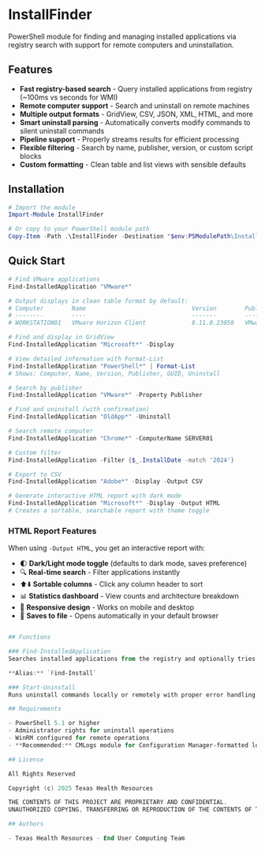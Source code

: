 # InstallFinder

PowerShell module for finding and managing installed applications via registry search with support for remote computers and uninstallation.

## Features

- **Fast registry-based search** - Query installed applications from registry (~100ms vs seconds for WMI)
- **Remote computer support** - Search and uninstall on remote machines
- **Multiple output formats** - GridView, CSV, JSON, XML, HTML, and more
- **Smart uninstall parsing** - Automatically converts modify commands to silent uninstall commands
- **Pipeline support** - Properly streams results for efficient processing
- **Flexible filtering** - Search by name, publisher, version, or custom script blocks
- **Custom formatting** - Clean table and list views with sensible defaults

## Installation

```powershell
# Import the module
Import-Module InstallFinder

# Or copy to your PowerShell module path
Copy-Item -Path .\InstallFinder -Destination "$env:PSModulePath\InstallFinder" -Recurse
```

## Quick Start

```powershell
# Find VMware applications
Find-InstalledApplication "VMware*"

# Output displays in clean table format by default:
# Computer        Name                              Version        Publisher
# --------        ----                              -------        ---------
# WORKSTATION01   VMware Horizon Client             8.11.0.23058   VMware, Inc.

# Find and display in GridView
Find-InstalledApplication "Microsoft*" -Display

# View detailed information with Format-List
Find-InstalledApplication "PowerShell*" | Format-List
# Shows: Computer, Name, Version, Publisher, GUID, Uninstall

# Search by publisher
Find-InstalledApplication "VMware*" -Property Publisher

# Find and uninstall (with confirmation)
Find-InstalledApplication "OldApp*" -Uninstall

# Search remote computer
Find-InstalledApplication "Chrome*" -ComputerName SERVER01

# Custom filter
Find-InstalledApplication -Filter {$_.InstallDate -match '2024'}

# Export to CSV
Find-InstalledApplication "Adobe*" -Display -Output CSV

# Generate interactive HTML report with dark mode
Find-InstalledApplication "Microsoft*" -Display -Output HTML
# Creates a sortable, searchable report with theme toggle
```

### HTML Report Features
When using `-Output HTML`, you get an interactive report with:
- 🌓 **Dark/Light mode toggle** (defaults to dark mode, saves preference)
- 🔍 **Real-time search** - Filter applications instantly
- ⬆️⬇️ **Sortable columns** - Click any column header to sort
- 📊 **Statistics dashboard** - View counts and architecture breakdown
- 📱 **Responsive design** - Works on mobile and desktop
- 💾 **Saves to file** - Opens automatically in your default browser

```powershell

## Functions

### Find-InstalledApplication
Searches installed applications from the registry and optionally tries to uninstall and/or output to multiple file types.

**Alias:** `Find-Install`

### Start-Uninstall
Runs uninstall commands locally or remotely with proper error handling and exit code reporting.

## Requirements

- PowerShell 5.1 or higher
- Administrator rights for uninstall operations
- WinRM configured for remote operations
- **Recommended:** CMLogs module for Configuration Manager-formatted log file support

## License

All Rights Reserved

Copyright (c) 2025 Texas Health Resources

THE CONTENTS OF THIS PROJECT ARE PROPRIETARY AND CONFIDENTIAL.
UNAUTHORIZED COPYING, TRANSFERRING OR REPRODUCTION OF THE CONTENTS OF THIS PROJECT, VIA ANY MEDIUM IS STRICTLY PROHIBITED.

## Authors

- Texas Health Resources - End User Computing Team
